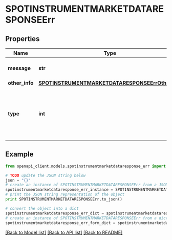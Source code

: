 # SPOTINSTRUMENTMARKETDATARESPONSEErr


## Properties
Name | Type | Description | Notes
------------ | ------------- | ------------- | -------------
**message** | **str** | A message describing the error | [optional] 
**other_info** | [**SPOTINSTRUMENTMARKETDATARESPONSEErrOtherInfo**](SPOTINSTRUMENTMARKETDATARESPONSEErrOtherInfo.md) |  | [optional] 
**type** | **int** | A public facing error type. If you want to treat a specific error use the type. | [optional] 

## Example

```python
from openapi_client.models.spotinstrumentmarketdataresponse_err import SPOTINSTRUMENTMARKETDATARESPONSEErr

# TODO update the JSON string below
json = "{}"
# create an instance of SPOTINSTRUMENTMARKETDATARESPONSEErr from a JSON string
spotinstrumentmarketdataresponse_err_instance = SPOTINSTRUMENTMARKETDATARESPONSEErr.from_json(json)
# print the JSON string representation of the object
print SPOTINSTRUMENTMARKETDATARESPONSEErr.to_json()

# convert the object into a dict
spotinstrumentmarketdataresponse_err_dict = spotinstrumentmarketdataresponse_err_instance.to_dict()
# create an instance of SPOTINSTRUMENTMARKETDATARESPONSEErr from a dict
spotinstrumentmarketdataresponse_err_form_dict = spotinstrumentmarketdataresponse_err.from_dict(spotinstrumentmarketdataresponse_err_dict)
```
[[Back to Model list]](../README.md#documentation-for-models) [[Back to API list]](../README.md#documentation-for-api-endpoints) [[Back to README]](../README.md)


